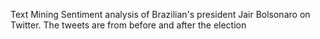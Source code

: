 Text Mining
Sentiment analysis of Brazilian's president Jair Bolsonaro on Twitter. The tweets are from before and after the election
